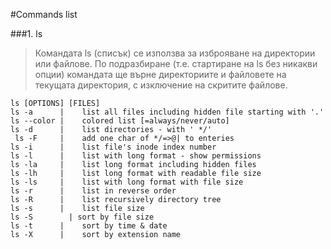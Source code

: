 #Commands list

###1. ls
>  Командата ls (списък) се използва за изброяване на директории или файлове. По подразбиране (т.е. стартиране на ls без никакви опции) командата ще върне директориите и файловете на текущата директория, с изключение на скритите файлове.
```
ls [OPTIONS] [FILES]
ls -a      |	list all files including hidden file starting with '.'
ls --color |	colored list [=always/never/auto]
ls -d      |	list directories - with ' */'
 ls -F     |	add one char of */=>@| to enteries
ls -i      |	list file's inode index number
ls -l      |	list with long format - show permissions
ls -la     |	list long format including hidden files
ls -lh     |	list long format with readable file size
ls -ls     |	list with long format with file size
ls -r      |	list in reverse order
ls -R      |	list recursively directory tree
ls -s      |	list file size
ls -S	     | sort by file size
ls -t      |	sort by time & date
ls -X      |	sort by extension name
```
